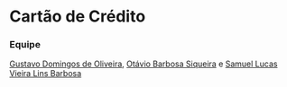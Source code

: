 # Cartão de Crédito

### Equipe

[Gustavo Domingos de Oliveira](mailto:gdo@ic.ufal.br),
[Otávio Barbosa Siqueira](mailto:obs@ic.ufal.br) e 
[Samuel Lucas Vieira Lins Barbosa](mailto:slvlb@ic.ufal.br)
